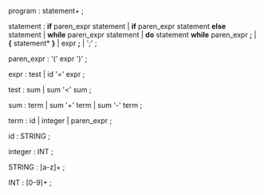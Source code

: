program
   : statement+
   ;

statement
   : __if__ paren_expr statement
   | __if__ paren_expr statement __else__ statement
   | __while__ paren_expr statement
   | __do__ statement __while__ paren_expr __;__
   | __{__ statement* __}__
   | expr __;__
   | ';'
   ;

paren_expr
   : '(' expr ')'
   ;

expr
   : test
   | id '=' expr
   ;

test
   : sum
   | sum '<' sum
   ;

sum
   : term
   | sum '+' term
   | sum '-' term
   ;

term
   : id
   | integer
   | paren_expr
   ;

id
   : STRING
   ;

integer
   : INT
   ;


STRING
   : [a-z]+
   ;

INT
   : [0-9]+
   ;
